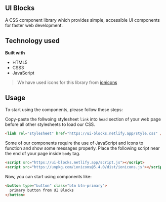 ## UI Blocks

A CSS component library which provides simple, accessible UI components for faster web development.

## Technology used

<b>Built with</b>

- HTML5
- CSS3
- JavaScript

> We have used icons for this library from [ionicons](https://ionicons.com)

## Usage

To start using the components, please follow these steps:

Copy-paste the follwoing stylesheet `link` into `head` section of your web page before all other stylesheets to load our CSS.

```html
<link rel="stylesheet" href="https://ui-blocks.netlify.app/style.css" />
```

Some of our components require the use of JavaScript and icons to function and show some messages properly. Place the following script near the end of your page inside `body` tag.

```html
<script src="https://ui-blocks.netlify.app/script.js"></script>
<script src="https://unpkg.com/ionicons@5.4.0/dist/ionicons.js"></script>
```

Now, you can start using components like:

```html
<button type="button" class="btn btn-primary">
  primary button from UI Blocks
</button>
```
